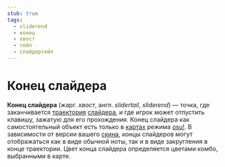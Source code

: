 ```yaml
---
stub: true
tags:
  - sliderend
  - конец
  - хвост
  - тейл
  - слайдертейл
---
```


# Конец слайдера

**Конец слайдера** (жарг. *хвост*, англ. *slidertail*, *sliderend*) — точка, где заканчивается [траектория](/wiki/Hit_object/Sliderbody) [слайдера](/wiki/Hit_object/Slider), и где игрок может отпустить клавишу, зажатую для его прохождения. Конец слайдера как самостоятельный объект есть только в [картах](/wiki/Beatmap) режима [osu!](/wiki/Game_mode/osu!). В зависимости от версии вашего [скина](/wiki/Skin), концы слайдеров могут отображаться как в виде обычной ноты, так и в виде закругления в конце траектории. Цвет конца слайдера определяется цветами комбо, выбранными в карте.
